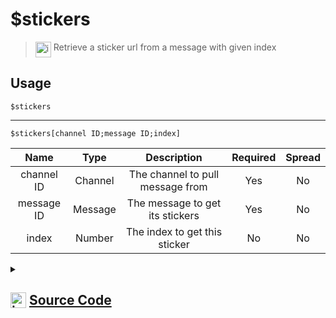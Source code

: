 # $stickers
> <img align="top" src="https://upload.wikimedia.org/wikipedia/commons/thumb/e/e4/Infobox_info_icon.svg/160px-Infobox_info_icon.svg.png?20150409153300" alt="image" width="25" height="auto"> Retrieve a sticker url from a message with given index
## Usage
```
$stickers
```
---
```
$stickers[channel ID;message ID;index]
```
| Name | Type | Description | Required | Spread
| :---: | :---: | :---: | :---: | :---: |
channel ID | Channel | The channel to pull message from | Yes | No
message ID | Message | The message to get its stickers | Yes | No
index | Number | The index to get this sticker | No | No
<details>
<summary>
    
## <img align="top" src="https://cdn4.iconfinder.com/data/icons/iconsimple-logotypes/512/github-512.png" alt="image" width="25" height="auto">  [Source Code](https://github.com/tryforge/ForgeScript-V2/blob/main/src/native/stickers.ts)
    
</summary>
    
```ts
import { BaseChannel } from "discord.js"
import { ArgType, NativeFunction, Return } from "../structures"

export default new NativeFunction({
    name: "$stickers",
    version: "1.0.3",
    description: "Retrieve a sticker url from a message with given index",
    brackets: false,
    unwrap: true,
    args: [
        {
            name: "channel ID",
            rest: false,
            required: true,
            description: "The channel to pull message from",
            type: ArgType.Channel,
            check: (i: BaseChannel) => i.isTextBased()
        },
        {
            name: "message ID",
            pointer: 0,
            description: "The message to get its stickers",
            rest: false,
            required: true,
            type: ArgType.Message
        },
        {
            name: "index",
            rest: false,
            description: "The index to get this sticker",
            type: ArgType.Number
        }
    ],
    execute(ctx, [, message, index ]) {
        index ??= 1
        return Return.success(
            (message ?? ctx.message)?.stickers.at(index )?.url
        )
    },
})
```
    
</details>